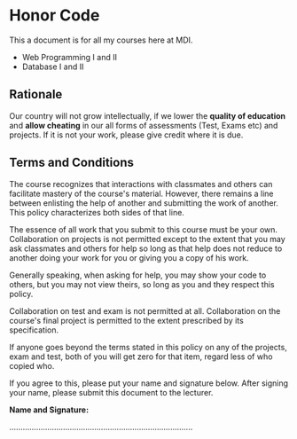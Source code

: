 # Honor Code

This a document is for all my courses here at MDI.

- Web Programming I and II 
- Database I and II

## Rationale

Our country will not grow intellectually, if we lower the **quality of education** and **allow cheating** in our all forms of assessments (Test, Exams etc) and projects. If it is not your work, please give credit where it is due.

## Terms and Conditions

The course recognizes that interactions with classmates and others can facilitate mastery of the course's material. However, there remains a line between enlisting the help of another and submitting the work of another. This policy characterizes both sides of that line.

The essence of all work that you submit to this course must be your own. Collaboration on projects is not permitted except to the extent that you may ask classmates and others for help so long as that help does not reduce to another doing your work for you or giving you a copy of his work. 

Generally speaking, when asking for help, you may show your code to others, but you may not view theirs, so long as you and they respect this policy. 

Collaboration on test and exam is not permitted at all. Collaboration on the course's final project is permitted to the extent prescribed by its specification.

If anyone goes beyond the terms stated in this policy on any of the projects, exam and test, both of you will get zero for that item, regard less of who copied who.

If you agree to this, please put your name and signature below. After signing your name, please submit this document to the lecturer.



**Name and Signature:**



..................................................................................